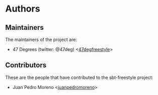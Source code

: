 # Authors

## Maintainers

The maintainers of the project are:

* 47 Degrees (twitter: @47deg) <[47degfreestyle](https://github.com/47degfreestyle)>

## Contributors

These are the people that have contributed to the sbt-freestyle project:

* Juan Pedro Moreno <[juanpedromoreno](https://github.com/juanpedromoreno)>